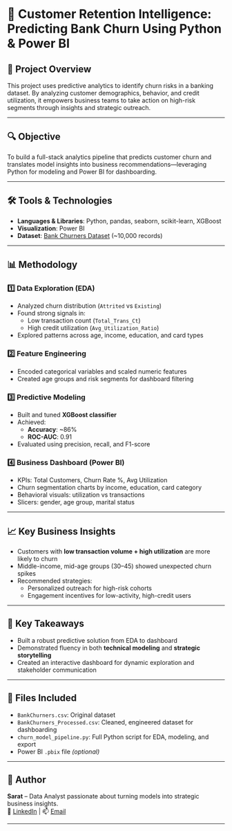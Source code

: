 # 💼 Customer Retention Intelligence: Predicting Bank Churn Using Python & Power BI

## 📌 Project Overview
This project uses predictive analytics to identify churn risks in a banking dataset. By analyzing customer demographics, behavior, and credit utilization, it empowers business teams to take action on high-risk segments through insights and strategic outreach.

---

## 🔍 Objective
To build a full-stack analytics pipeline that predicts customer churn and translates model insights into business recommendations—leveraging Python for modeling and Power BI for dashboarding.

---

## 🛠️ Tools & Technologies
- **Languages & Libraries**: Python, pandas, seaborn, scikit-learn, XGBoost  
- **Visualization**: Power BI  
- **Dataset**: [Bank Churners Dataset](https://www.kaggle.com/datasets/sakshigoyal7/credit-card-customers) (~10,000 records)  

---

## 📊 Methodology

### 1️⃣ Data Exploration (EDA)
- Analyzed churn distribution (`Attrited` vs `Existing`)
- Found strong signals in:
  - Low transaction count (`Total_Trans_Ct`)
  - High credit utilization (`Avg_Utilization_Ratio`)
- Explored patterns across age, income, education, and card types

### 2️⃣ Feature Engineering
- Encoded categorical variables and scaled numeric features
- Created age groups and risk segments for dashboard filtering

### 3️⃣ Predictive Modeling
- Built and tuned **XGBoost classifier**
- Achieved:
  - **Accuracy**: ~86%
  - **ROC-AUC**: 0.91
- Evaluated using precision, recall, and F1-score

### 4️⃣ Business Dashboard (Power BI)
- KPIs: Total Customers, Churn Rate %, Avg Utilization
- Churn segmentation charts by income, education, card category
- Behavioral visuals: utilization vs transactions
- Slicers: gender, age group, marital status

---

## 📈 Key Business Insights
- Customers with **low transaction volume + high utilization** are more likely to churn  
- Middle-income, mid-age groups (30–45) showed unexpected churn spikes  
- Recommended strategies:
  - Personalized outreach for high-risk cohorts  
  - Engagement incentives for low-activity, high-credit users  

---

## 🧠 Key Takeaways
- Built a robust predictive solution from EDA to dashboard  
- Demonstrated fluency in both **technical modeling** and **strategic storytelling**  
- Created an interactive dashboard for dynamic exploration and stakeholder communication

---

## 📂 Files Included
- `BankChurners.csv`: Original dataset  
- `BankChurners_Processed.csv`: Cleaned, engineered dataset for dashboarding  
- `churn_model_pipeline.py`: Full Python script for EDA, modeling, and export  
- Power BI `.pbix` file *(optional)*

---

## 📣 Author
**Sarat** – Data Analyst passionate about turning models into strategic business insights.  
🔗 [LinkedIn](http://www.linkedin.com/in/mallasarat) | 📫 [Email](mallasarat200@gmail.com)

---
